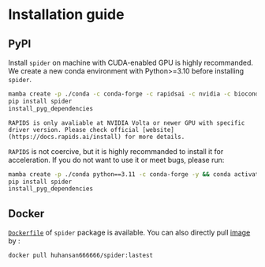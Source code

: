 # Installation guide

## PyPI

Install ``spider`` on machine with CUDA-enabled GPU is highly recommanded. We create a new conda environment with Python>=3.10 before installing ``spider``.

```sh
mamba create -p ./conda -c conda-forge -c rapidsai -c nvidia -c bioconda python=3.11 rapids=24.04 cuda-version=11.8 cudnn cutensor cusparselt -y && conda activate ./conda
pip install spider
install_pyg_dependencies
```

```{note}
RAPIDS is only avaliable at NVIDIA Volta or newer GPU with specific driver version. Please check official [website](https://docs.rapids.ai/install) for more details.
```

`RAPIDS` is not coercive, but it is highly recommanded to install it for acceleration. If you do not want to use it or meet bugs, please run:

```sh
mamba create -p ./conda python==3.11 -c conda-forge -y && conda activate ./conda
pip install spider
install_pyg_dependencies
```

## Docker

[`Dockerfile`](https://github.com/gao-lab/Spider/blob/main/Dockerfile) of `spider` package is available. You can also directly pull [image](https://hub.docker.com/repository/docker/huhansan666666/slat) by :
```
docker pull huhansan666666/spider:lastest
```
